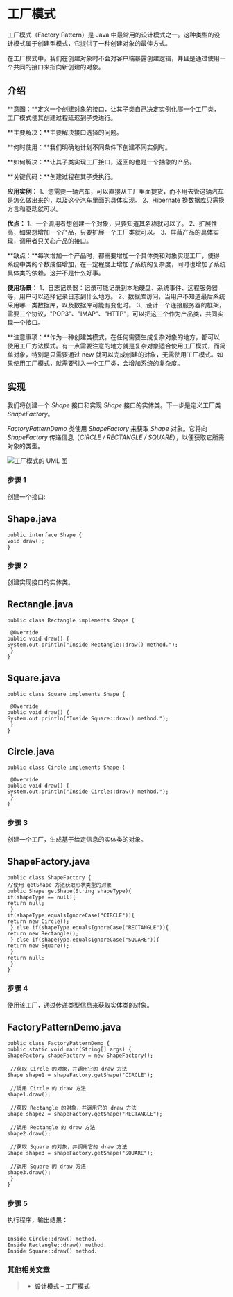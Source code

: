



# 工厂模式




工厂模式（Factory Pattern）是 Java 中最常用的设计模式之一。这种类型的设计模式属于创建型模式，它提供了一种创建对象的最佳方式。


在工厂模式中，我们在创建对象时不会对客户端暴露创建逻辑，并且是通过使用一个共同的接口来指向新创建的对象。


## 介绍


**意图：**定义一个创建对象的接口，让其子类自己决定实例化哪一个工厂类，工厂模式使其创建过程延迟到子类进行。


**主要解决：**主要解决接口选择的问题。


**何时使用：**我们明确地计划不同条件下创建不同实例时。


**如何解决：**让其子类实现工厂接口，返回的也是一个抽象的产品。


**关键代码：**创建过程在其子类执行。


**应用实例：**
1、您需要一辆汽车，可以直接从工厂里面提货，而不用去管这辆汽车是怎么做出来的，以及这个汽车里面的具体实现。
2、Hibernate 换数据库只需换方言和驱动就可以。



**优点：**
1、一个调用者想创建一个对象，只要知道其名称就可以了。 
2、扩展性高，如果想增加一个产品，只要扩展一个工厂类就可以。
3、屏蔽产品的具体实现，调用者只关心产品的接口。



**缺点：**每次增加一个产品时，都需要增加一个具体类和对象实现工厂，使得系统中类的个数成倍增加，在一定程度上增加了系统的复杂度，同时也增加了系统具体类的依赖。这并不是什么好事。


**使用场景：**
1、日志记录器：记录可能记录到本地硬盘、系统事件、远程服务器等，用户可以选择记录日志到什么地方。
2、数据库访问，当用户不知道最后系统采用哪一类数据库，以及数据库可能有变化时。
3、设计一个连接服务器的框架，需要三个协议，"POP3"、"IMAP"、"HTTP"，可以把这三个作为产品类，共同实现一个接口。



**注意事项：**作为一种创建类模式，在任何需要生成复杂对象的地方，都可以使用工厂方法模式。有一点需要注意的地方就是复杂对象适合使用工厂模式，而简单对象，特别是只需要通过 new 就可以完成创建的对象，无需使用工厂模式。如果使用工厂模式，就需要引入一个工厂类，会增加系统的复杂度。


## 实现


我们将创建一个 *Shape* 接口和实现 *Shape* 接口的实体类。下一步是定义工厂类 *ShapeFactory*。


*FactoryPatternDemo* 类使用 *ShapeFactory* 来获取 *Shape* 对象。它将向 *ShapeFactory* 传递信息（*CIRCLE / RECTANGLE / SQUARE*），以便获取它所需对象的类型。


![工厂模式的 UML 图](https://www.runoob.com/wp-content/uploads/2014/08/AB6B814A-0B09-4863-93D6-1E22D6B07FF8.jpg)


### 步骤 1


创建一个接口:



## Shape.java



```
public interface Shape {
void draw();
}
```



### 步骤 2


创建实现接口的实体类。



## Rectangle.java



```
public class Rectangle implements Shape {

 @Override
public void draw() {
System.out.println("Inside Rectangle::draw() method.");
 }
}
```




## Square.java



```
public class Square implements Shape {

 @Override
public void draw() {
System.out.println("Inside Square::draw() method.");
 }
}
```




## Circle.java



```
public class Circle implements Shape {

 @Override
public void draw() {
System.out.println("Inside Circle::draw() method.");
 }
}
```



### 步骤 3


创建一个工厂，生成基于给定信息的实体类的对象。



## ShapeFactory.java



```
public class ShapeFactory {
//使用 getShape 方法获取形状类型的对象
public Shape getShape(String shapeType){
if(shapeType == null){
return null;
 }
if(shapeType.equalsIgnoreCase("CIRCLE")){
return new Circle();
 } else if(shapeType.equalsIgnoreCase("RECTANGLE")){
return new Rectangle();
 } else if(shapeType.equalsIgnoreCase("SQUARE")){
return new Square();
 }
return null;
 }
}
```



### 步骤 4


使用该工厂，通过传递类型信息来获取实体类的对象。



## FactoryPatternDemo.java



```
public class FactoryPatternDemo {
public static void main(String[] args) {
ShapeFactory shapeFactory = new ShapeFactory();

 //获取 Circle 的对象，并调用它的 draw 方法
Shape shape1 = shapeFactory.getShape("CIRCLE");

 //调用 Circle 的 draw 方法
shape1.draw();

 //获取 Rectangle 的对象，并调用它的 draw 方法
Shape shape2 = shapeFactory.getShape("RECTANGLE");

 //调用 Rectangle 的 draw 方法
shape2.draw();

 //获取 Square 的对象，并调用它的 draw 方法
Shape shape3 = shapeFactory.getShape("SQUARE");

 //调用 Square 的 draw 方法
shape3.draw();
 }
}
```



### 步骤 5


执行程序，输出结果：



```

Inside Circle::draw() method.
Inside Rectangle::draw() method.
Inside Square::draw() method.

```

### 其他相关文章



> * [设计模式 – 工厂模式](//www.runoob.com/w3cnote/factory-pattern.html)
> 



